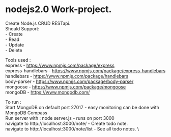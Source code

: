 # nodejs2.0 Work-project.

Create Node.js CRUD RESTapi. \
  Should Support: \
    - Create \
    - Read \
    - Update \
    - Delete 

Tools used : \
 express - https://www.npmjs.com/package/express \
 express-handlebars - https://www.npmjs.com/package/express-handlebars \
 handlebars - https://www.npmjs.com/package/handlebars \
 body-parser - https://www.npmjs.com/package/body-parser \
 mongoose - https://www.npmjs.com/package/mongoose \
 mongoDB - https://www.mongodb.com/

To run : \
Start MongoDB on default port 27017 - easy monitoring can be done with MongoDB Compass \
Run server with : node server.js - runs on port 3000 \
navigate to http://localhost:3000/note/ - Create todo note. \
navigate to http://localhost:3000/note/list - See all todo notes. \
